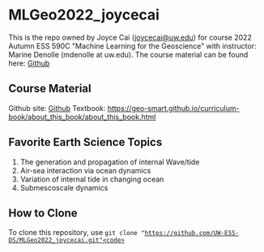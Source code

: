 # MLGeo2022_joycecai
This is the repo owned by Joyce Cai (joycecai@uw.edu) for course 2022 Autumn ESS 590C "Machine Learning for the Geoscience" with instructor: Marine Denolle (mdenolle at uw.edu). The course material can be found here:   [Github](https://github.com/UW-ESS-DS/ESS490-590-Autmn22)

## Course Material
Github site: [Github](https://github.com/UW-ESS-DS/ESS490-590-Autmn22)
Textbook: https://geo-smart.github.io/curriculum-book/about_this_book/about_this_book.html

## Favorite Earth Science Topics
1. The generation and propagation of internal Wave/tide
2. Air-sea interaction via ocean dynamics
3. Variation of internal tide in changing ocean
4. Submescoscale dynamics

## How to Clone
To clone this repository, use
<code>git clone "https://github.com/UW-ESS-DS/MLGeo2022_joycecai.git"<code>
